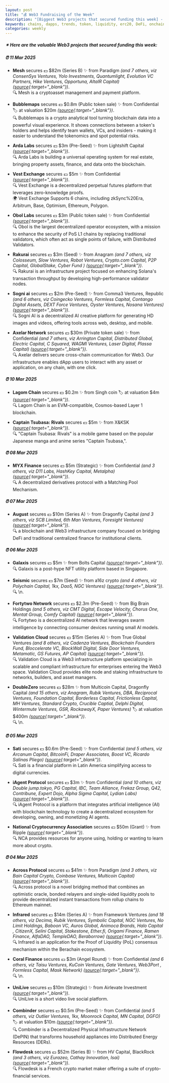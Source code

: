 ```yaml
---
layout: post
title: "💰 Web3 Fundraising of the Week"
description: "[Biggest Web3 projects that secured funding this week] - Featuring Protocol/project, lead investors, other investors, amount raised, valuation, investment refs, supported blockchains and detail about project."
keywords: chains, dapps, trends, token, liquidity, erc20, DeFi, onchain, unlocks, offchain, btc
categories: weekly
---  
```


##### ✴ **Here are the valuable Web3 projects that secured funding this week:**


##### ⏰️ **11 Mar 2025**  

 - **Mesh** secures 💵 $82m (Series B) ✨️ from Paradigm *(and 7 others, viz ConsenSys Ventures, Yolo Investments, Quantumlight, Evolution VC Partners, Hike Ventures, Opportuna, AltaIR Capital)* *([source](https://x.com/meshconnectapi/status/1899496195757597078){:target="_blank"})*.  
🔍 Mesh is a cryptoasset management and payment platform.

 - **Bubblemaps** secures 💵 $0.8m (Public token sale) ✨️ from Confidential 🏷️ at valuation $20m *([source](https://www.binance.com/en/events/bubblemaps-tge-rules){:target="_blank"})*.  
🔍 Bubblemaps is a crypto analytical tool turning blockchain data into a powerful visual experience. It shows connections between a token's holders and helps identify team wallets, VCs, and insiders - making it easier to understand the tokenomics and spot potential risks.

 - **Arda Labs** secures 💵 $3m (Pre-Seed) ✨️ from Lightshift Capital *([source](https://x.com/SimaoCCruz/status/1899463738840793325){:target="_blank"})*.  
🔍 Arda Labs is building a universal operating system for real estate, bringing property assets, finance, and data onto the blockchain.

 - **Vest Exchange** secures 💵 $5m ✨️ from Confidential *([source](https://x.com/VestExchange/status/1899574324165750803){:target="_blank"})*.  
🔍 Vest Exchange is a decentralized perpetual futures platform that leverages zero-knowledge proofs.  
🌍 Vest Exchange Supports 6 chains, including zkSync%20Era, Arbitrum, Base, Optimism, Ethereum, Polygon.

 - **Obol Labs** secures 💵 $3m (Public token sale) ✨️ from Confidential *([source](https://blog.coinlist.co/obol-token-sale-on-coinlist-oversubscribed-by-40/){:target="_blank"})*.  
🔍 Obol is the largest decentralized operator ecosystem, with a mission to enhance the security of PoS L1 chains by replacing traditional validators, which often act as single points of failure, with Distributed Validators.

 - **Rakurai** secures 💵 $3m (Seed) ✨️ from Anagram *(and 7 others, viz Colosseum, Slow Ventures, Robot Ventures, Crypto.com Capital, P2P Capital, GlobalStake, Cyber Fund )* *([source](https://solanafloor.com/news/rakurai-raises-3-m-seed-round-to-accelerate-high-yield-staking-platform){:target="_blank"})*.  
🔍 Rakurai is an infrastructure project focused on enhancing Solana's transaction throughput by developing high-performance validator nodes.

 - **Sogni ai** secures 💵 $2m (Pre-Seed) ✨️ from Comma3 Ventures, Republic *(and 6 others, viz Coingecko Ventures, Formless Capital, Contango Digital Assets, DEXT Force Ventures, Oyster Ventures, Nosana Ventures)* *([source](https://x.com/Sogni_Protocol/status/1899516507714957492){:target="_blank"})*.  
🔍 Sogni AI is a decentralized AI creative platform for generating HD images and videos, offering tools across web, desktop, and mobile.

 - **Axelar Network** secures 💵 $30m (Private token sale) ✨️ from Confidential *(and 7 others, viz Arrington Capital, Distributed Global, Electric Capital, C Squared, WAGMI Ventures, Laser Digital, Plassa Capital)* *([source](https://x.com/TheBlock__/status/1899478672408518796){:target="_blank"})*.  
🔍 Axelar delivers secure cross-chain communication for Web3. Our infrastructure enables dApp users to interact with any asset or application, on any chain, with one click.

##### ⏰️ **10 Mar 2025**  

 - **Lagom Chain** secures 💵 $0.2m ✨️ from Singh coin 🏷️ at valuation $4m *([source](https://www.finsmes.com/2025/03/lagom-chain-raises-200k-in-funding.html){:target="_blank"})*.  
🔍 Lagom Chain is an EVM-compatible, Cosmos-based Layer 1 blockchain.

 - **Captain Tsubasa: Rivals** secures 💵 $5m ✨️ from X&KSK *([source](https://x.com/TsubasaRVonTG/status/1898933643961389231){:target="_blank"})*.  
🔍 "Captain Tsubasa: Rivals" is a mobile game based on the popular Japanese manga and anime series "Captain Tsubasa,".

##### ⏰️ **08 Mar 2025**  

 - **MYX Finance** secures 💵 $5m (Strategic) ✨️ from Confidential *(and 3 others, viz D11 Labs, HashKey Capital, Metalpha)* *([source](https://x.com/MYX_Finance/status/1898394709795725642){:target="_blank"})*.  
🔍 A decentralized derivatives protocol with a Matching Pool Mechanism.

##### ⏰️ **07 Mar 2025**  

 - **August** secures 💵 $10m (Series A) ✨️ from Dragonfly Capital *(and 3 others, viz SCB Limited, 6th Man Ventures, Foresight Ventures)* *([source](https://x.com/august_digital/status/1897995642343244012){:target="_blank"})*.  
🔍 a blockchain and Web3 infrastructure company focused on bridging DeFi and traditional centralized finance for institutional clients.

##### ⏰️ **06 Mar 2025**  

 - **Galaxis** secures 💵 $5m ✨️ from Bolts Capital *([source](https://x.com/Galaxisxyz/status/1897635382390337703){:target="_blank"})*.  
🔍 Galaxis is a post-hype NFT utility platform based in Singapore.

 - **Seismic** secures 💵 $7m (Seed) ✨️ from a16z crypto *(and 4 others, viz Polychain Capital, 1kx, Dao5, NGC Ventures)* *([source](https://x.com/SeismicSys/status/1897644591530348791){:target="_blank"})*.  
🔍 \n.

 - **Fortytwo Network** secures 💵 $2.3m (Pre-Seed) ✨️ from Big Brain Holdings *(and 5 others, viz CMT Digital, Escape Velocity, Chorus One, Mentat Group, Comfy Capital)* *([source](https://x.com/fortytwonetwork/status/1897668743913988425){:target="_blank"})*.  
🔍 Fortytwo is a decentralized AI network that leverages swarm intelligence by connecting consumer devices running small AI models.

 - **Validation Cloud** secures 💵 $15m (Series A) ✨️ from True Global Ventures *(and 8 others, viz Cadenza Ventures, Blockchain Founders Fund, Bloccelerate VC, BlockWall Digital, Side Door Ventures, Metamatic, GS Futures, AP Capital)* *([source](https://x.com/ValidationCloud/status/1897761819701174298){:target="_blank"})*.  
🔍 Validation Cloud is a Web3 infrastructure platform specializing in scalable and compliant infrastructure for enterprises entering the Web3 space. Validation Cloud provides elite node and staking infrastructure to networks, builders, and asset managers.

 - **DoubleZero** secures 💵 $28m ✨️ from Multicoin Capital, Dragonfly Capital *(and 15 others, viz Anagram, Rubik Ventures, DBA, Reciprocal Ventures, Foundation Capital, Borderless Capital, Frictionless Capital, MH Ventures, Standard Crypto, Crucible Captial, Delphi Digital, Wintermute Ventures, GSR, RockawayX, Paper Ventures)* 🏷️ at valuation $400m *([source](https://x.com/doublezero/status/1897668666193281217){:target="_blank"})*.  
🔍 \n.

##### ⏰️ **05 Mar 2025**  

 - **Sati** secures 💵 $0.6m (Pre-Seed) ✨️ from Confidential *(and 5 others, viz Arcanum Capital, BitcoinFi, Draper Associates, Boost VC, Ricardo Salinas Pliego)* *([source](https://medium.com/@holasati/sati-raises-600k-pre-seed-round-to-bring-bitcoin-powered-payments-to-whatsapp-1f04d7a2c1b7){:target="_blank"})*.  
🔍 Sati is a financial platform in Latin America simplifying access to digital currencies.

 - **iAgent Protocol** secures 💵 $3m ✨️ from Confidential *(and 10 others, viz Double jump.tokyo, PG Capital, IBC, Team Alliance, Frekaz Group, Q42, Contribune, Expert Dojo, Alpha Sigma Capital, Lydian Labs)* *([source](https://x.com/iAgentProtocol/status/1897285361769844967){:target="_blank"})*.  
🔍 iAgent Protocol is a platform that integrates artificial intelligence (AI) with blockchain technology to create a decentralized ecosystem for developing, owning, and monetizing AI agents.

 - **National Cryptocurrency Association** secures 💵 $50m (Grant) ✨️ from Ripple *([source](https://www.theblock.co/post/344699/the-nca-founded-with-a-50-million-grant-from-ripple-launches-education-platform-to-amplify-cryptos-untold-stories){:target="_blank"})*.  
🔍 NCA provides resources for anyone using, holding or wanting to learn more about crypto.

##### ⏰️ **04 Mar 2025**  

 - **Across Protocol** secures 💵 $41m ✨️ from Paradigm *(and 3 others, viz Bain Capital Crypto, Coinbase Ventures, Multicoin Capital)* *([source](https://x.com/AcrossProtocol/status/1896931977590374661){:target="_blank"})*.  
🔍 Across protocol is a novel bridging method that combines an optimistic oracle, bonded relayers and single-sided liquidity pools to provide decentralized instant transactions from rollup chains to Ethereum mainnet.

 - **Infrared** secures 💵 $14m (Series A) ✨️ from Framework Ventures *(and 18 others, viz Decima, Rubik Ventures, Symbolic Capital, NGC Ventures, No Limit Holdings, Baboon VC, Auros Global, Animoca Brands, Halo Capital , CitizenX, Selini Capital, Stakestone, Ether.fi, Origami Finance, Ramen Finance, AlfaDAO, TempleDAO, Beraborrow)* *([source](https://x.com/InfraredFinance/status/1896912652158501307){:target="_blank"})*.  
🔍 Infrared is an application for the Proof of Liquidity (PoL) consensus mechanism within the Berachain ecosystem.

 - **Coral Finance** secures 💵 $3m (Angel Round) ✨️ from Confidential *(and 6 others, viz Taisu Ventures, KuCoin Ventures, Gate Ventures, Web3Port , Formless Capital, Mask Network)* *([source](https://x.com/Coral_Finance/status/1896834847584436434){:target="_blank"})*.  
🔍 \n.

 - **UniLive** secures 💵 $10m (Strategic) ✨️ from Airlevate Investment *([source](https://x.com/UniLive_Web3/status/1896886441835376675){:target="_blank"})*.  
🔍 UniLive is a short video live social platform.

 - **Combinder** secures 💵 $0.5m (Pre-Seed) ✨️ from Confidential *(and 5 others, viz Outlier Ventures, 1kx, Moonrock Capital, MN Capital, DGFO)* 🏷️ at valuation $10m *([source](https://x.com/peaq/status/1896934055696064641){:target="_blank"})*.  
🔍 Combinder is a Decentralized Physical Infrastructure Network (DePIN) that transforms household appliances into Distributed Energy Resources (DERs).

 - **Flowdesk** secures 💵 $52m (Series B) ✨️ from HV Capital, BlackRock *(and 3 others, viz Eurazeo, Cathay Innovation, Isai)* *([source](https://x.com/flowdesk_co/status/1896863028093632691){:target="_blank"})*.  
🔍 Flowdesk is a French crypto market maker offering a suite of crypto-financial services.
